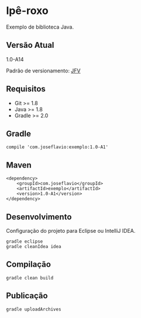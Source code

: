 # Ipê-roxo

Exemplo de biblioteca Java.

## Versão Atual

1.0-A14

Padrão de versionamento: [JFV](http://joseflavio.com/jfv)

## Requisitos

* Git >= 1.8
* Java >= 1.8
* Gradle >= 2.0

## Gradle

    compile 'com.joseflavio:exemplo:1.0-A1'

## Maven

    <dependency>
        <groupId>com.joseflavio</groupId>
        <artifactId>exemplo</artifactId>
        <version>1.0-A1</version>
    </dependency>

## Desenvolvimento

Configuração do projeto para Eclipse ou IntelliJ IDEA.

    gradle eclipse
    gradle cleanIdea idea

## Compilação

    gradle clean build

## Publicação

    gradle uploadArchives
